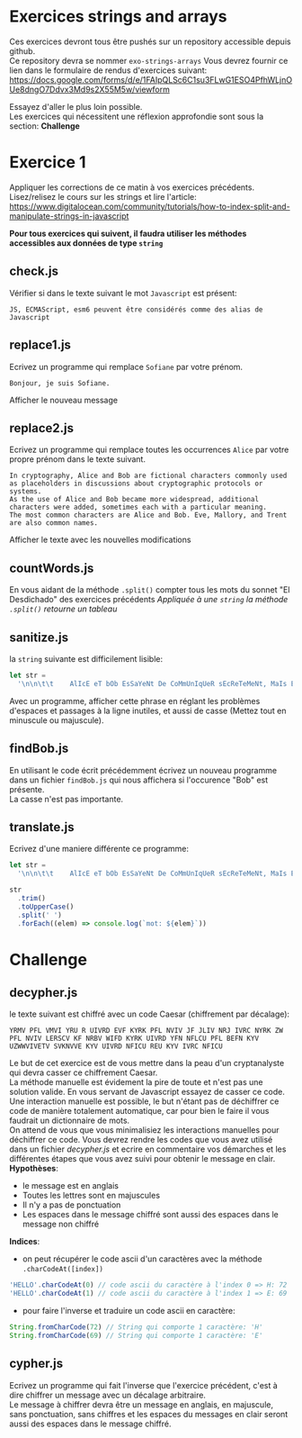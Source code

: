 # Exercices strings and arrays

Ces exercices devront tous être pushés sur un repository accessible depuis github.  
Ce repository devra se nommer `exo-strings-arrays`
Vous devrez fournir ce lien dans le formulaire de rendus d'exercices suivant: https://docs.google.com/forms/d/e/1FAIpQLSc6C1su3FLwG1ESO4PfhWLjnOUe8dngO7Ddvx3Md9s2X55M5w/viewform

Essayez d'aller le plus loin possible.  
Les exercices qui nécessitent une réflexion approfondie sont sous la section: **Challenge**

# Exercice 1

Appliquer les corrections de ce matin à vos exercices précédents.
Lisez/relisez le cours sur les strings et lire l'article:  
https://www.digitalocean.com/community/tutorials/how-to-index-split-and-manipulate-strings-in-javascript

**Pour tous exercices qui suivent, il faudra utiliser les méthodes accessibles aux données de type `string`**

## check.js

Vérifier si dans le texte suivant le mot `Javascript` est présent:

```text
JS, ECMAScript, esm6 peuvent être considérés comme des alias de Javascript
```

## replace1.js

Ecrivez un programme qui remplace `Sofiane` par votre prénom.

```text
Bonjour, je suis Sofiane.
```

Afficher le nouveau message

## replace2.js

Ecrivez un programme qui remplace toutes les occurrences `Alice` par votre propre prénom dans le texte suivant.

```text
In cryptography, Alice and Bob are fictional characters commonly used as placeholders in discussions about cryptographic protocols or systems.
As the use of Alice and Bob became more widespread, additional characters were added, sometimes each with a particular meaning.
The most common characters are Alice and Bob. Eve, Mallory, and Trent are also common names.
```

Afficher le texte avec les nouvelles modifications

## countWords.js

En vous aidant de la méthode `.split()` compter tous les mots du sonnet "El Desdichado" des exercices précédents
_Appliquée à une `string` la méthode `.split()` retourne un tableau_

## sanitize.js

la `string` suivante est difficilement lisible:

```js
let str =
  '\n\n\t\t    AlIcE eT bOb EsSaYeNt De CoMmUnIqUeR sEcReTeMeNt, MaIs EvE vEiLlE  \n\n '
```

Avec un programme, afficher cette phrase en réglant les problèmes d'espaces et passages à la ligne inutiles, et aussi de casse (Mettez tout en minuscule ou majuscule).

## findBob.js

En utilisant le code écrit précédemment écrivez un nouveau programme dans un fichier `findBob.js` qui nous affichera si l'occurence "Bob" est présente.  
La casse n'est pas importante.

## translate.js

Ecrivez d'une maniere différente ce programme:

```js
let str =
  '\n\n\t\t    AlIcE eT bOb EsSaYeNt De CoMmUnIqUeR sEcReTeMeNt, MaIs EvE vEiLlE  \n\n '

str
  .trim()
  .toUpperCase()
  .split(' ')
  .forEach((elem) => console.log(`mot: ${elem}`))
```

# Challenge

## decypher.js

le texte suivant est chiffré avec un code Caesar (chiffrement par décalage):

```text
YRMV PFL VMVI YRU R UIVRD EVF KYRK PFL NVIV JF JLIV NRJ IVRC NYRK ZW PFL NVIV LERSCV KF NRBV WIFD KYRK UIVRD YFN NFLCU PFL BEFN KYV UZWWVIVETV SVKNVVE KYV UIVRD NFICU REU KYV IVRC NFICU
```

Le but de cet exercice est de vous mettre dans la peau d'un cryptanalyste qui devra casser ce chiffrement Caesar.  
La méthode manuelle est évidement la pire de toute et n'est pas une solution valide.
En vous servant de Javascript essayez de casser ce code.  
Une interaction manuelle est possible, le but n'étant pas de déchiffrer ce code de manière totalement automatique, car pour bien le faire il vous faudrait un dictionnaire de mots.  
On attend de vous que vous minimalisiez les interactions manuelles pour déchiffrer ce code.
Vous devrez rendre les codes que vous avez utilisé dans un fichier _decypher.js_ et ecrire en commentaire vos démarches et les différentes étapes que vous avez suivi pour obtenir le message en clair.
**Hypothèses**:

- le message est en anglais
- Toutes les lettres sont en majuscules
- Il n'y a pas de ponctuation
- Les espaces dans le message chiffré sont aussi des espaces dans le message non chiffré

**Indices**:

- on peut récupérer le code ascii d'un caractères avec la méthode `.charCodeAt([index])`

```js
'HELLO'.charCodeAt(0) // code ascii du caractère à l'index 0 => H: 72
'HELLO'.charCodeAt(1) // code ascii du caractère à l'index 1 => E: 69
```

- pour faire l'inverse et traduire un code ascii en caractère:

```js
String.fromCharCode(72) // String qui comporte 1 caractère: 'H'
String.fromCharCode(69) // String qui comporte 1 caractère: 'E'
```

## cypher.js

Ecrivez un programme qui fait l'inverse que l'exercice précédent, c'est à dire chiffrer un message avec un décalage arbitraire.  
Le message à chiffrer devra être un message en anglais, en majuscule, sans ponctuation, sans chiffres et les espaces du messages en clair seront aussi des espaces dans le message chiffré.
